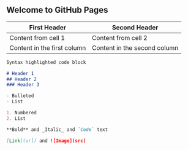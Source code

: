 ## Welcome to GitHub Pages

First Header | Second Header
------------ | -------------
Content from cell 1 | Content from cell 2
Content in the first column | Content in the second column

```markdown
Syntax highlighted code block

# Header 1
## Header 2
### Header 3

- Bulleted
- List

1. Numbered
2. List

**Bold** and _Italic_ and `Code` text

[Link](url) and ![Image](src)
```

